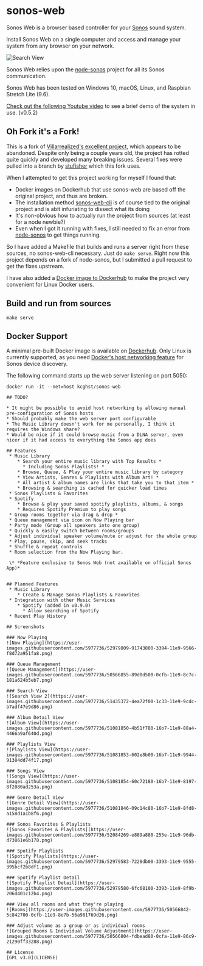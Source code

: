 # sonos-web
Sonos Web is a browser based controller for your [Sonos](https://www.sonos.com/system) sound system.

Install Sonos Web on a single computer and access and manage your system from any browser on your network.

![Search View](https://user-images.githubusercontent.com/5977736/51435364-fec86800-1c32-11e9-8ca0-a162b1dc1e91.png)


Sonos Web relies upon the [node-sonos](https://github.com/bencevans/node-sonos) project for all its Sonos communication.

Sonos Web has been tested on Windows 10, macOS, Linux, and Raspbian Stretch Lite (9.6).

[Check out the following Youtube video](https://youtu.be/0q8Z-XV81Z4) to see a brief demo of the system in use. (v0.5.2)

## Oh Fork it's a Fork!

This is a fork of [Villarrealized's excellent project](https://github.com/Villarrealized/sonos-web), which appears to be abandoned.
Despite only being a couple years old, the project has rotted quite quickly and developed many breaking issues.
Several fixes were pulled into a branch by [stufisher](https://github.com/stufisher/sonos-web/tree/update_and_fix) which this fork uses.

When I attempted to get this project working for myself I found that:
* Docker images on Dockerhub that use sonos-web are based off the original project, and thus are broken.
* The installation method [sonos-web-cli](https://github.com/Villarrealized/sonos-web-cli) is of course tied to the original project and is abit infuriating to dissect what its doing
* It's non-obvious how to actually run the project from sources (at least for a node newbie?)
* Even when I got it running with fixes, I still needed to fix an error from [node-sonos](https://github.com/bencevans/node-sonos) to get things running.

So I have added a Makefile that builds and runs a server right from these sources, no sonos-web-cli necessary. Just do `make serve`.
Right now this project depends on a fork of node-sonos, but I submitted a pull request to get the fixes upstream.

I have also added a [Docker image to Dockerhub](https://hub.docker.com/r/kcghst/sonos-web) to make the project very convenient for Linux Docker users.

## Build and run from sources

```
make serve
```

## Docker Support

A minimal pre-built Docker image is available on [Dockerhub](https://hub.docker.com/r/kcghst/sonos-web).
Only Linux is currently supported, as you need [Docker's host networking feature](https://docs.docker.com/network/host/) for Sonos device discovery.

The following command starts up the web server listening on port 5050:
```
docker run -it --net=host kcghst/sonos-web

## TODO?

* It might be possible to avoid host networking by allowing manual pre-configuration of Sonos hosts
* Should probably make the web server port configurable
* The Music Library doesn't work for me personally, I think it requires the Windows share?
* Would be nice if it could browse music from a DLNA server, even nicer if it had access to everything the Sonos app does

## Features
 * Music Library
    * Search your entire music library with Top Results *
      * Including Sonos Playlists! *
    * Browse, Queue, & Play your entire music library by category
    * View Artists, Genres & Playlists with Album Art! *
    * All artist & album names are links that take you to that item *
    * Browsing & searching is cached for quicker load times
 * Sonos Playlists & Favorites
 * Spotify
    * Browse & play your saved spotify playlists, albums, & songs
    * Requires Spotify Premium to play songs
 * Group rooms together via drag & drop *
 * Queue management via icon on Now Playing bar
 * Party mode (Group all speakers into one group)
 * Quickly & easily switch between rooms/groups
 * Adjust individual speaker volume/mute or adjust for the whole group 
 * Play, pause, skip, and seek tracks
 * Shuffle & repeat controls 
 * Room selection from the Now Playing bar.

 \* *Feature exclusive to Sonos Web (not available on official Sonos App)*
 

## Planned Features
 * Music Library    
    * Create & Manage Sonos Playlists & Favorites
 * Integration with other Music Services
    * Spotify (added in v0.9.0)
      * Allow searching of Spotify
 * Recent Play History

## Screenshots

### Now Playing
![Now Playing](https://user-images.githubusercontent.com/5977736/52979809-91743800-3394-11e9-9566-f8d72a951fa8.png)

### Queue Management
![Queue Management](https://user-images.githubusercontent.com/5977736/50566855-89d0d500-0cfb-11e9-8c7c-181a624b5eb7.png)

### Search View
![Search View 2](https://user-images.githubusercontent.com/5977736/51435372-4ea72f00-1c33-11e9-9cdc-b7adf47e9d86.png)

### Album Detail View
![Album View](https://user-images.githubusercontent.com/5977736/51081850-4b51f780-16b7-11e9-88a4-4466a9af640d.png)

### Playlists View
![Playlists View](https://user-images.githubusercontent.com/5977736/51081853-602e8b00-16b7-11e9-9944-91384dd74f17.png)

### Songs View
![Songs View](https://user-images.githubusercontent.com/5977736/51081854-60c72180-16b7-11e9-8197-8f2080ad253a.png)

### Genre Detail View
![Genre Detail View](https://user-images.githubusercontent.com/5977736/51081846-09c14c80-16b7-11e9-8fd8-a158d1a1b8f6.png)

### Sonos Favorites & Playlists
![Sonos Favorites & Playlists](https://user-images.githubusercontent.com/5977736/52084269-e889a880-255e-11e9-96db-d73861e6b178.png)

### Spotify Playlists
![Spotify Playlists](https://user-images.githubusercontent.com/5977736/52979583-7228db00-3393-11e9-9555-395bcf2b8df1.png)

### Spotify Playlist Detail
![Spotify Playlist Detail](https://user-images.githubusercontent.com/5977736/52979580-6fc68100-3393-11e9-8f9b-206d401c12b4.png)

### View all rooms and what they're playing
![Rooms](https://user-images.githubusercontent.com/5977736/50566842-5c842700-0cfb-11e9-8e7b-56a981769d26.png)

### Adjust volume as a group or as individual rooms
![Grouped Rooms & Individual Volume Adjustment](https://user-images.githubusercontent.com/5977736/50566804-fdbead80-0cfa-11e9-86c9-21290ff33288.png)

## License
[GPL v3.0](LICENSE)

